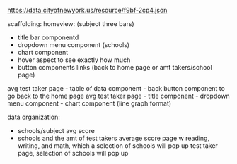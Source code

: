 
https://data.cityofnewyork.us/resource/f9bf-2cp4.json

scaffolding:
homeview: (subject three bars)
 - title bar componentd 
 - dropdown menu component (schools)
 - chart component
 - hover aspect to see exactly how much
 - button components links (back to home page or amt takers/school page) 

 avg test taker page
     - table of data component
     - back button component to go back to the home page
      avg test taker page
     - title component
     - dropdown menu component
     - chart component (line graph format)


data organization:
 - schools/subject avg score
 - schools and the amt of test takers
average score page w reading, writing, and math, which a selection of schools will pop up
test taker page, selection of schools will pop up


